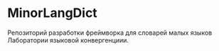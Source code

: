 # MinorLangDict
Репозиторий разработки фреймворка для словарей малых языков Лаборатории языковой конвергенциии.

